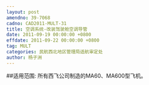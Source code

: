 ```yaml
---
layout: post
amendno: 39-7068
cadno: CAD2011-MULT-31
title: 空调系统-改装驾驶舱空调导管
date: 2011-09-19 00:00:00 +0800
effdate: 2011-09-22 00:00:00 +0800
tag: MULT
categories: 民航西北地区管理局适航审定处
author: 杨子洲
---
```


##适用范围:
所有西飞公司制造的MA60、MA600型飞机。

